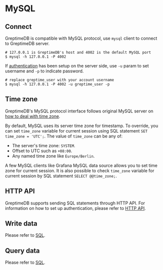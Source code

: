 # MySQL

## Connect

GreptimeDB is compatible with MySQL protocol, use `mysql` client to connect to GreptimeDB server.

```shell
# 127.0.0.1 is GreptimeDB's host and 4002 is the default MySQL port
$ mysql -h 127.0.0.1 -P 4002
```

If [authentication](./authentication.md) has been setup on the server side, use `-u` param to set username and `-p` to indicate password.

```shell
# replace greptime_user with your account username
$ mysql -h 127.0.0.1 -P 4002 -u greptime_user -p
```

## Time zone

GreptimeDB's MySQL protocol interface follows original MySQL server on [how to
deal with time zone](https://dev.mysql.com/doc/refman/8.0/en/time-zone-support.html).

By default, MySQL uses its server time zone for timestamp. To override, you can
set `time_zone` variable for current session using SQL statement `SET time_zone
= 'UTC';`. The value of `time_zone` can be any of:

- The server's time zone: `SYSTEM`.
- Offset to UTC such as `+08:00`.
- Any named time zone like `Europe/Berlin`.

A few MySQL clients like Grafana MySQL data source allows you to set time zone
for current session. It is also possible to check `time_zone` variable for
current session by SQL statement `SELECT @@time_zone;`.

## HTTP API

GreptimeDB supports sending SQL statements through HTTP API. For information on how to set up authentication, please refer to [HTTP API](./http-api.md).

## Write data

Please refer to [SQL](../write-data/sql.md).

## Query data

Please refer to [SQL](../query-data/sql.md).
